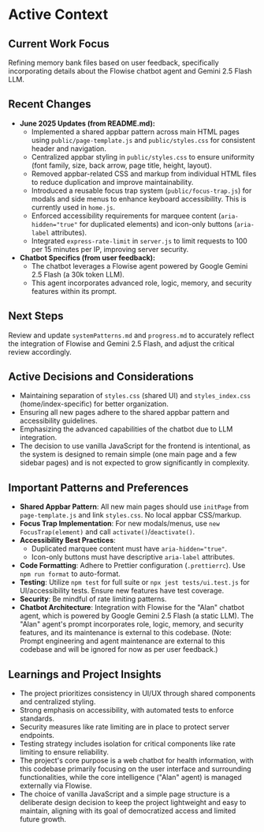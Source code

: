 # Active Context

## Current Work Focus
Refining memory bank files based on user feedback, specifically incorporating details about the Flowise chatbot agent and Gemini 2.5 Flash LLM.

## Recent Changes
- **June 2025 Updates (from README.md):**
    - Implemented a shared appbar pattern across main HTML pages using `public/page-template.js` and `public/styles.css` for consistent header and navigation.
    - Centralized appbar styling in `public/styles.css` to ensure uniformity (font family, size, back arrow, page title, height, layout).
    - Removed appbar-related CSS and markup from individual HTML files to reduce duplication and improve maintainability.
    - Introduced a reusable focus trap system (`public/focus-trap.js`) for modals and side menus to enhance keyboard accessibility. This is currently used in `home.js`.
    - Enforced accessibility requirements for marquee content (`aria-hidden="true"` for duplicated elements) and icon-only buttons (`aria-label` attributes).
    - Integrated `express-rate-limit` in `server.js` to limit requests to 100 per 15 minutes per IP, improving server security.
- **Chatbot Specifics (from user feedback):**
    - The chatbot leverages a Flowise agent powered by Google Gemini 2.5 Flash (a 30k token LLM).
    - This agent incorporates advanced role, logic, memory, and security features within its prompt.

## Next Steps
Review and update `systemPatterns.md` and `progress.md` to accurately reflect the integration of Flowise and Gemini 2.5 Flash, and adjust the critical review accordingly.

## Active Decisions and Considerations
- Maintaining separation of `styles.css` (shared UI) and `styles_index.css` (home/index-specific) for better organization.
- Ensuring all new pages adhere to the shared appbar pattern and accessibility guidelines.
- Emphasizing the advanced capabilities of the chatbot due to LLM integration.
- The decision to use vanilla JavaScript for the frontend is intentional, as the system is designed to remain simple (one main page and a few sidebar pages) and is not expected to grow significantly in complexity.

## Important Patterns and Preferences
- **Shared Appbar Pattern**: All new main pages should use `initPage` from `page-template.js` and link `styles.css`. No local appbar CSS/markup.
- **Focus Trap Implementation**: For new modals/menus, use `new FocusTrap(element)` and call `activate()`/`deactivate()`.
- **Accessibility Best Practices**:
    - Duplicated marquee content must have `aria-hidden="true"`.
    - Icon-only buttons must have descriptive `aria-label` attributes.
- **Code Formatting**: Adhere to Prettier configuration (`.prettierrc`). Use `npm run format` to auto-format.
- **Testing**: Utilize `npm test` for full suite or `npx jest tests/ui.test.js` for UI/accessibility tests. Ensure new features have test coverage.
- **Security**: Be mindful of rate limiting patterns.
- **Chatbot Architecture**: Integration with Flowise for the "Alan" chatbot agent, which is powered by Google Gemini 2.5 Flash (a static LLM). The "Alan" agent's prompt incorporates role, logic, memory, and security features, and its maintenance is external to this codebase. (Note: Prompt engineering and agent maintenance are external to this codebase and will be ignored for now as per user feedback.)

## Learnings and Project Insights
- The project prioritizes consistency in UI/UX through shared components and centralized styling.
- Strong emphasis on accessibility, with automated tests to enforce standards.
- Security measures like rate limiting are in place to protect server endpoints.
- Testing strategy includes isolation for critical components like rate limiting to ensure reliability.
- The project's core purpose is a web chatbot for health information, with this codebase primarily focusing on the user interface and surrounding functionalities, while the core intelligence ("Alan" agent) is managed externally via Flowise.
- The choice of vanilla JavaScript and a simple page structure is a deliberate design decision to keep the project lightweight and easy to maintain, aligning with its goal of democratized access and limited future growth.
</content>
